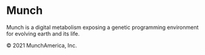 <!-- Comment -->

# Munch

Munch is a digital metabolism exposing a genetic programming environment for evolving earth and its life.

© 2021 MunchAmerica, Inc.
